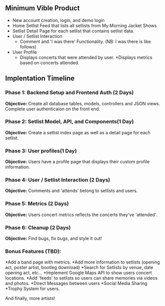 ## Minimum Vible Product
* New account creation, login, and demo login
* Home Setlist Feed that lists all setlists from My Morning Jacket Shows
* Setlist Detail Page for each setlist that contains setlist data.
* User / Setlist Interaction
    * Comment and 'I was there' Functionality. (NB: I was there is like follows)
* User Profile
    * Displays concerts that were attended by user.
    *Displays metrics based on concerts attended. 


## Implentation Timeline

### Phase 1: Backend Setup and Frontend Auth (2 Days)
**Objective:** Create all database tables, models, controllers and JSON views. Complete user authenticaion on the front end.
### Phase 2: Setlist Model, API, and Components(1 Day)
**Objective:** Create a setlist index page as well as a detail page for each setlist. 
### Phase 3: User profiles(1 Day)
**Objective:** Users have a profile page that displays their custom profile information.
### Phase 4: User / Setlist Interaction (2 Days)
**Objective:** Comments and 'attends' belong to setlists and users.
### Phase 5: Metrics (2 Days)
**Objective:** Users concert metrics reflects the concerts they've 'attended'.
### Phase 6: Cleanup (2 Days)
**Objective:** Find bugs, fix bugs, and style it out!



### Bonus Features (TBD):
*Add a band page with metrics.
*Add more information to setlists (opening act, poster artist, bootleg download)
*Search for Setlists by venue, date opening act, etc... 
*Implement Google Maps API to show users concert locations.
*Add 'feeds' to setlists so users can share memories via videos and photos.
*Direct Messages between users
*Social Media Sharing
*Trophy System for users.

And finally, more artists!